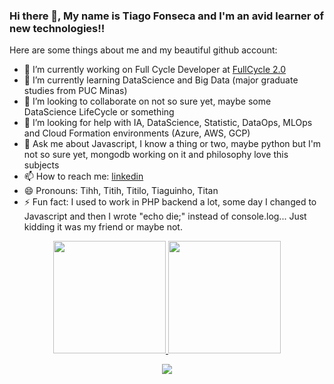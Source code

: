 ### Hi there 👋, My name is Tiago Fonseca and I'm an avid learner of new technologies!!

<!--
**titilomt/titilomt** is a ✨ _special_ ✨ repository because its `README.md` (this file) appears on your GitHub profile.
-->
Here are some things about me and my beautiful github account:

- 🔭 I’m currently working on Full Cycle Developer at [FullCycle 2.0](https://fullcycle.com.br/tudo-que-voce-precisa-saber-sobre-full-cycle-development/)
- 🌱 I’m currently learning DataScience and Big Data (major graduate studies from PUC Minas)
- 👯 I’m looking to collaborate on not so sure yet, maybe some DataScience LifeCycle or something 
- 🤔 I’m looking for help with IA, DataScience, Statistic, DataOps, MLOps and Cloud Formation environments (Azure, AWS, GCP) 
- 💬 Ask me about Javascript, I know a thing or two, maybe python but I'm not so sure yet, mongodb working on it and philosophy love this subjects
- 📫 How to reach me: [linkedin](https://www.linkedin.com/in/tiago-fonseca-716920142/)
- 😄 Pronouns: Tihh, Titih, Titilo, Tiaguinho, Titan
- ⚡ Fun fact: I used to work in PHP backend a lot, some day I changed to Javascript and then I wrote "echo die;" instead of console.log... Just kidding it was my friend or maybe not. 

<div align="center">
  <a href="https://github.com/rodrigosoadev">
  <img height="180em" src="https://github-readme-stats.vercel.app/api?username=titilomt&show_icons=true&theme=midnight-purple&include_all_commits=true&count_private=true"/>
  <img height="180em" src="https://github-readme-stats.vercel.app/api/top-langs/?username=titilomt&layout=compact&langs_count=7&theme=midnight-purple"/>
</div>

<p align="center">
  <a href="https://skillicons.dev">
    <img src="https://skillicons.dev/icons?i=js,ts,node,python,java,php" />
  </a>
</p>
